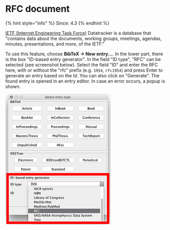 # RFC document

{% hint style="info" %}
Since: 4.3
{% endhint %}

[IETF \(Internet Engineering Task Force\)](https://datatracker.ietf.org/) Datatracker is a database that "contains data about the documents, working groups, meetings, agendas, minutes, presentations, and more, of the IETF."

To use this feature, choose **BibTeX → New entry...**. In the lower part, there is the box "ID-based entry generator". In the field "ID type", "RFC" can be selected \(see screenshot below\). Select the field "ID" and enter the RFC here, with or without the "rfc" prefix \(e.g. `1954`, `rfc1954`\) and press Enter to generate an entry based on the Id. You can also click on "Generate". The found entry is opened in an entry editor. In case an error occurs, a popup is shown.

![Screenshot of new entry dialog](../../.gitbook/assets/newentrychoosetype-idgeneratorhighlighted-rfc.png)

